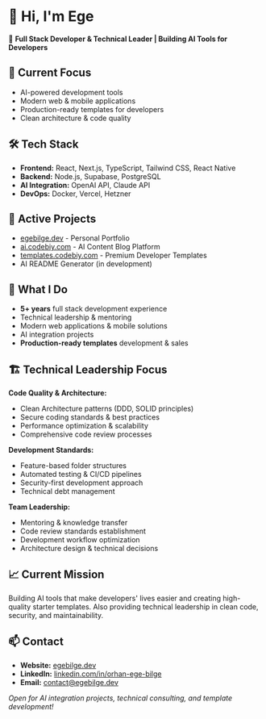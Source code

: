 # 👋 Hi, I'm Ege

🤖 **Full Stack Developer & Technical Leader | Building AI Tools for Developers**

## 🎯 Current Focus
- AI-powered development tools
- Modern web & mobile applications
- Production-ready templates for developers
- Clean architecture & code quality

## 🛠️ Tech Stack
- **Frontend:** React, Next.js, TypeScript, Tailwind CSS, React Native
- **Backend:** Node.js, Supabase, PostgreSQL  
- **AI Integration:** OpenAI API, Claude API
- **DevOps:** Docker, Vercel, Hetzner

## 🚀 Active Projects
- [egebilge.dev](https://egebilge.dev) - Personal Portfolio
- [ai.codebiy.com](https://ai.codebiy.com) - AI Content Blog Platform
- [templates.codebiy.com](https://templates.codebiy.com) - Premium Developer Templates
- AI README Generator (in development)

## 💼 What I Do
- **5+ years** full stack development experience
- Technical leadership & mentoring
- Modern web applications & mobile solutions
- AI integration projects
- **Production-ready templates** development & sales

## 🏗️ Technical Leadership Focus

**Code Quality & Architecture:**
- Clean Architecture patterns (DDD, SOLID principles)
- Secure coding standards & best practices
- Performance optimization & scalability
- Comprehensive code review processes

**Development Standards:**
- Feature-based folder structures
- Automated testing & CI/CD pipelines
- Security-first development approach
- Technical debt management

**Team Leadership:**
- Mentoring & knowledge transfer
- Code review standards establishment
- Development workflow optimization
- Architecture design & technical decisions

## 📈 Current Mission
Building AI tools that make developers' lives easier and creating high-quality starter templates. Also providing technical leadership in clean code, security, and maintainability.

## 📫 Contact
- **Website:** [egebilge.dev](https://egebilge.dev)
- **LinkedIn:** [linkedin.com/in/orhan-ege-bilge](https://linkedin.com/in/orhan-ege-bilge)
- **Email:** contact@egebilge.dev

*Open for AI integration projects, technical consulting, and template development!*
